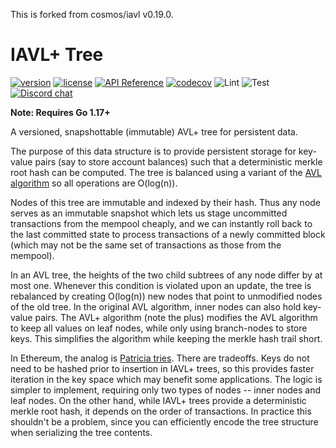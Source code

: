 This is forked from cosmos/iavl v0.19.0.

# IAVL+ Tree 


[![version](https://img.shields.io/github/tag/cosmos/iavl.svg)](https://github.com/reapchain/iavl/releases/latest)
[![license](https://img.shields.io/github/license/cosmos/iavl.svg)](https://github.com/reapchain/iavl/blob/master/LICENSE)
[![API Reference](https://camo.githubusercontent.com/915b7be44ada53c290eb157634330494ebe3e30a/68747470733a2f2f676f646f632e6f72672f6769746875622e636f6d2f676f6c616e672f6764646f3f7374617475732e737667)](https://pkg.go.dev/github.com/reapchain/iavl)
[![codecov](https://codecov.io/gh/cosmos/iavl/branch/master/graph/badge.svg)](https://codecov.io/gh/cosmos/iavl)
![Lint](https://github.com/reapchain/iavl/workflows/Lint/badge.svg?branch=master)
![Test](https://github.com/reapchain/iavl/workflows/Test/badge.svg?branch=master)
[![Discord chat](https://img.shields.io/discord/669268347736686612.svg)](https://discord.gg/AzefAFd)

**Note: Requires Go 1.17+**

A versioned, snapshottable (immutable) AVL+ tree for persistent data.

The purpose of this data structure is to provide persistent storage for key-value pairs (say to store account balances) such that a deterministic merkle root hash can be computed. The tree is balanced using a variant of the [AVL algorithm](http://en.wikipedia.org/wiki/AVL_tree) so all operations are O(log(n)).

Nodes of this tree are immutable and indexed by their hash. Thus any node serves as an immutable snapshot which lets us stage uncommitted transactions from the mempool cheaply, and we can instantly roll back to the last committed state to process transactions of a newly committed block (which may not be the same set of transactions as those from the mempool).

In an AVL tree, the heights of the two child subtrees of any node differ by at most one. Whenever this condition is violated upon an update, the tree is rebalanced by creating O(log(n)) new nodes that point to unmodified nodes of the old tree. In the original AVL algorithm, inner nodes can also hold key-value pairs. The AVL+ algorithm (note the plus) modifies the AVL algorithm to keep all values on leaf nodes, while only using branch-nodes to store keys. This simplifies the algorithm while keeping the merkle hash trail short.

In Ethereum, the analog is [Patricia tries](http://en.wikipedia.org/wiki/Radix_tree). There are tradeoffs. Keys do not need to be hashed prior to insertion in IAVL+ trees, so this provides faster iteration in the key space which may benefit some applications. The logic is simpler to implement, requiring only two types of nodes -- inner nodes and leaf nodes. On the other hand, while IAVL+ trees provide a deterministic merkle root hash, it depends on the order of transactions. In practice this shouldn't be a problem, since you can efficiently encode the tree structure when serializing the tree contents.
